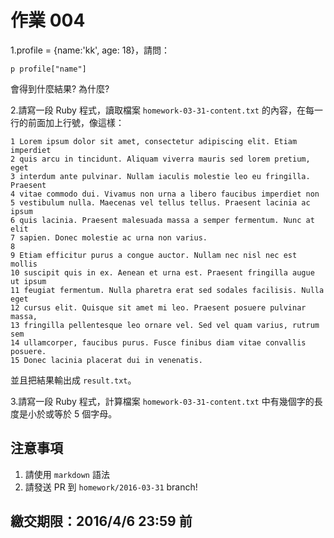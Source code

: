 # 作業 004

1.profile = {name:'kk', age: 18}，請問：

```
p profile["name"]
```
會得到什麼結果? 為什麼?

2.請寫一段 Ruby 程式，讀取檔案 `homework-03-31-content.txt` 的內容，在每一行的前面加上行號，像這樣：

```
1 Lorem ipsum dolor sit amet, consectetur adipiscing elit. Etiam imperdiet
2 quis arcu in tincidunt. Aliquam viverra mauris sed lorem pretium, eget
3 interdum ante pulvinar. Nullam iaculis molestie leo eu fringilla. Praesent
4 vitae commodo dui. Vivamus non urna a libero faucibus imperdiet non
5 vestibulum nulla. Maecenas vel tellus tellus. Praesent lacinia ac ipsum
6 quis lacinia. Praesent malesuada massa a semper fermentum. Nunc at elit
7 sapien. Donec molestie ac urna non varius.
8
9 Etiam efficitur purus a congue auctor. Nullam nec nisl nec est mollis
10 suscipit quis in ex. Aenean et urna est. Praesent fringilla augue ut ipsum
11 feugiat fermentum. Nulla pharetra erat sed sodales facilisis. Nulla eget
12 cursus elit. Quisque sit amet mi leo. Praesent posuere pulvinar massa,
13 fringilla pellentesque leo ornare vel. Sed vel quam varius, rutrum sem
14 ullamcorper, faucibus purus. Fusce finibus diam vitae convallis posuere.
15 Donec lacinia placerat dui in venenatis.
```

並且把結果輸出成 `result.txt`。

3.請寫一段 Ruby 程式，計算檔案 `homework-03-31-content.txt` 中有幾個字的長度是小於或等於 5 個字母。

## 注意事項

1. 請使用 `markdown` 語法
2. 請發送 PR 到 `homework/2016-03-31` branch!

## 繳交期限：2016/4/6 23:59 前
